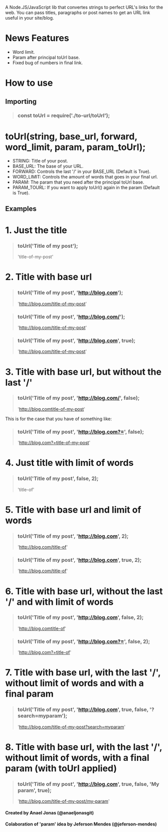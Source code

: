A Node.JS/JavaScript lib that convertes strings to perfect URL's links for the web. You can pass titles, paragraphs or post names to get an URL link useful in your site/blog.

# News Features

- Word limit.
- Param after principal toUrl base.
- Fixed bug of numbers in final link.

# How to use

## Importing

> ### const toUrl = require('./to-url/toUrl');

# toUrl(string, base_url, forward, word_limit, param, param_toUrl);

- STRING: Title of your post.
- BASE_URL: The base of your URL.
- FORWARD: Controls the last '/' in your BASE_URL (Default is True).
- WORD_LIMIT: Controls the amount of words that goes in your final url.
- PARAM: The param that you need after the principal toUrl base.
- PARAM_TOURL: If you want to apply toUrl() again in the param (Default is True).

## Examples

# 1. Just the title
 
> ### toUrl('Title of my post');
> 'title-of-my-post'

# 2. Title with base url

> ### toUrl('Title of my post', 'http://blog.com');
> 'http://blog.com/title-of-my-post'

> ### toUrl('Title of my post', 'http://blog.com/');
> 'http://blog.com/title-of-my-post'

> ### toUrl('Title of my post', 'http://blog.com', true);
> 'http://blog.com/title-of-my-post'

# 3. Title with base url, but without the last '/'

> ### toUrl('Title of my post', 'http://blog.com/', false);
> 'http://blog.comtitle-of-my-post'

 This is for the case that you have of something like:

> ### toUrl('Title of my post', 'http://blog.com?=', false);
> 'http://blog.com?=title-of-my-post'

# 4. Just title with limit of words

> ### toUrl('Title of my post', false, 2);
> 'title-of'

# 5. Title with base url and limit of words

> ### toUrl('Title of my post', 'http://blog.com', 2);
> 'http://blog.com/title-of'

> ### toUrl('Title of my post', 'http://blog.com', true, 2);
> 'http://blog.com/title-of'

# 6. Title with base url, without the last '/' and with limit of words

> ### toUrl('Title of my post', 'http://blog.com', false, 2);
> 'http://blog.comtitle-of'

> ### toUrl('Title of my post', 'http://blog.com?=', false, 2);
> 'http://blog.com?=title-of'

# 7. Title with base url, with the last '/', without limit of words and with a final param

> ### toUrl('Title of my post', 'http://blog.com', true, false, '?search=myparam');
> 'http://blog.com/title-of-my-post?search=myparam'

# 8. Title with base url, with the last '/', without limit of words, with a final param (with toUrl applied)

> ### toUrl('Title of my post', 'http://blog.com', true, false, 'My param', true);
> 'http://blog.com/title-of-my-post/my-param'



#### Created by Anael Jonas (@anaeljonasgit)
#### Colaboration of 'param' idea by Jeferson Mendes (@jeferson-mendes)
